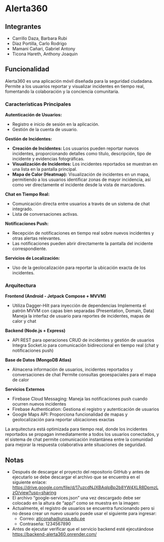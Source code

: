 # Alerta360
## Integrantes
- Carrillo Daza, Barbara Rubi
- Diaz Portilla, Carlo Rodrigo
- Mamani Cañari, Gabriel Antony
- Ticona Hareth, Anthony Joaquin


## Funcionalidad

Alerta360 es una aplicación móvil diseñada para la seguridad ciudadana. Permite a los usuarios reportar y visualizar incidentes en tiempo real, fomentando la colaboración y la conciencia comunitaria.

### Características Principales

**Autenticación de Usuarios:**
*   Registro e inicio de sesión en la aplicación.
*   Gestión de la cuenta de usuario.

**Gestión de Incidentes:**
*   **Creación de Incidentes:** Los usuarios pueden reportar nuevos incidentes, proporcionando detalles como título, descripción, tipo de incidente y evidencias fotográficas.
*   **Visualización de Incidentes:** Los incidentes reportados se muestran en una lista en la pantalla principal.
*   **Mapa de Calor (Heatmap):** Visualización de incidentes en un mapa, permitiendo a los usuarios identificar zonas de mayor incidencia, así como ver directamente el incidente desde la vista de marcadores.

**Chat en Tiempo Real:**
*   Comunicación directa entre usuarios a través de un sistema de chat integrado.
*   Lista de conversaciones activas.

**Notificaciones Push:**
*   Recepción de notificaciones en tiempo real sobre nuevos incidentes y otras alertas relevantes.
*   Las notificaciones pueden abrir directamente la pantalla del incidente correspondiente.

**Servicios de Localización:**
*   Uso de la geolocalización para reportar la ubicación exacta de los incidentes.


### Arquitectura

**Frontend (Android - Jetpack Compose + MVVM)**

* Utiliza Dagger-Hilt para inyección de dependencias
  Implementa el patrón MVVM con capas bien separadas (Presentation, Domain, Data)
  Maneja la interfaz de usuario para reportes de incidentes, mapas de calor y chat

**Backend (Node.js + Express)**

* API REST para operaciones CRUD de incidentes y gestión de usuarios
  Integra Socket.io para comunicación bidireccional en tiempo real (chat y notificaciones push)

**Base de Datos (MongoDB Atlas)**

* Almacena información de usuarios, incidentes reportados y conversaciones de chat
  Permite consultas geoespaciales para el mapa de calor

**Servicios Externos**

* Firebase Cloud Messaging: Maneja las notificaciones push cuando ocurren nuevos incidentes
* Firebase Authentication: Gestiona el registro y autenticación de usuarios
* Google Maps API: Proporciona funcionalidad de mapas y geolocalización para reportar ubicaciones exactas

La arquitectura está optimizada para tiempo real, donde los incidentes reportados se propagan inmediatamente a todos los usuarios conectados, y el sistema de chat permite comunicación instantánea entre la comunidad para mejorar la respuesta colaborativa ante situaciones de seguridad.

## Notas
* Después de descargar el proyecto del repositorio GitHub y antes de ejecutarlo se debe descargar el archivo que se encuentra en el siguiente enlace:
  https://drive.google.com/file/d/17uzcdNJXBAqlpBp2b8YW4XLR8DpmzLzO/view?usp=sharing
* El archivo “google-services.json” una vez descargado debe ser colocado en la altura de “app/” como se muestra en la imagen:
* Actualmente, el registro de usuarios se encuentra funcionando pero si no desea crear un nuevo usuario puede usar el siguiente para ingresar:
    * Correo: aticonaha@unsa.edu.pe
    * Contraseña: 1234567890
* Antes de ejecutar verificar que el servicio backend esté ejecutándose
  https://backend-alerta360.onrender.com/ 
